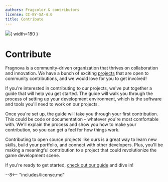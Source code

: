 ```yaml
---
authors: Fragcolor & contributors
license: CC-BY-SA-4.0
title: Contribute
---
```


![](assets/ContributeLogo.png){ width=180 }

# Contribute

Fragnova is a community-driven organization that thrives on collaboration and innovation. We have a bunch of exciting [projects](https://github.com/fragcolor-xyz) that are open to community contributions, and we would love for you to get involved!

If you're interested in contributing to our projects, we've put together a guide that will help you get started. The guide will walk you through the process of setting up your development environment, which is the software and tools you'll need to work on our projects.

Once you're set up, the guide will take you through your first contribution. This could be code or documentation – whatever you're most comfortable with. We'll explain the process and show you how to make your contribution, so you can get a feel for how things work.

Contributing to open source projects like ours is a great way to learn new skills, build your portfolio, and connect with other developers. Plus, you'll be making a meaningful contribution to a project that could revolutionize the game development scene.

If you're ready to get started, [check out our guide](./getting-started/) and dive in!

--8<-- "includes/license.md"
